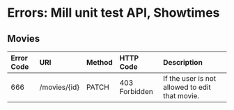 # Errors: Mill unit test API, Showtimes

## Movies
| Error Code | URI | Method | HTTP Code | Description |
| :--- | :--- | :--- | :--- | :--- |
| 666 | /movies/{id} | PATCH | 403 Forbidden | If the user is not allowed to edit that movie. |